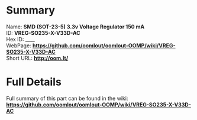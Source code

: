 
Summary
=================
  
Name: __SMD (SOT-23-5) 3.3v Voltage Regulator 150 mA__    
ID: __VREG-SO235-X-V33D-AC__   
Hex ID: ____   
WebPage: __https://github.com/oomlout/oomlout-OOMP/wiki/VREG-SO235-X-V33D-AC__   
Short URL: __http://oom.lt/__   

Full Details
==========================
Full summary of this part can be found in the wiki:   
__https://github.com/oomlout/oomlout-OOMP/wiki/VREG-SO235-X-V33D-AC__    

